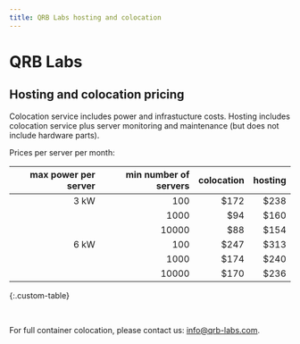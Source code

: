 ```yaml
---
title: QRB Labs hosting and colocation
---
```


# QRB Labs

## Hosting and colocation pricing

Colocation service includes power and infrastucture costs.
Hosting includes colocation service plus server monitoring
and maintenance (but does not include hardware parts).

Prices per server per month:

|  max power per server  |  min number of servers  |  colocation  |  hosting  |
| -----------: | -----------------: | ----------: | --------: |
|  3 kW	       |  100               | $172       |	$238    |
|              |  1000              | $94	      | $160    |
|	       |  10000		   | $88	      | $154    |
|  6 kW	       |  100		   | $247	      | $313    |
|              |  1000		   | $174       | $240    |
|              |  10000		   | $170	      | $236    |
{:.custom-table}

<br />

For full container colocation, please contact us: info@qrb-labs.com.
